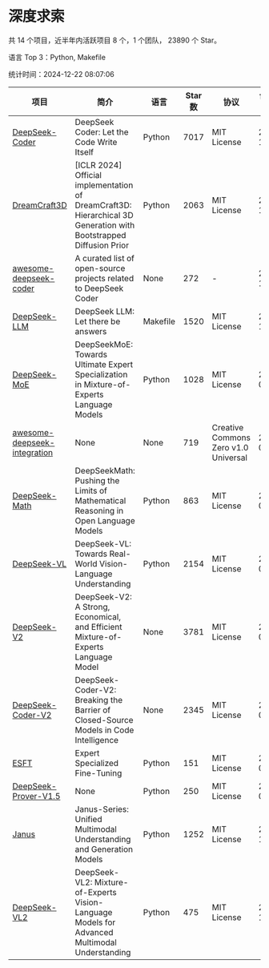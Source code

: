 # 深度求索

共 14 个项目，近半年内活跃项目 8 个，1 个团队， 23890 个 Star。

语言 Top 3：Python, Makefile

统计时间：2024-12-22 08:07:06

| 项目 | 简介 | 语言 | Star 数 | 协议 | 创建时间 | 最后更新时间 | 最后提交时间 |
| --- | --- | --- | --- | --- | --- | --- | --- |
| [DeepSeek-Coder](https://github.com/deepseek-ai/DeepSeek-Coder) | DeepSeek Coder: Let the Code Write Itself | Python | 7017 | MIT License | 2023-10-20 | 2024-12-21 | 2024-05-21 |
| [DreamCraft3D](https://github.com/deepseek-ai/DreamCraft3D) | [ICLR 2024] Official implementation of DreamCraft3D: Hierarchical 3D Generation with Bootstrapped Diffusion Prior | Python | 2063 | MIT License | 2023-10-23 | 2024-12-13 | 2024-08-21 |
| [awesome-deepseek-coder](https://github.com/deepseek-ai/awesome-deepseek-coder) | A curated list of open-source projects related to DeepSeek Coder | None | 272 | - | 2023-11-06 | 2024-12-17 | 2024-04-03 |
| [DeepSeek-LLM](https://github.com/deepseek-ai/DeepSeek-LLM) | DeepSeek LLM: Let there be answers | Makefile | 1520 | MIT License | 2023-11-29 | 2024-12-21 | 2024-02-04 |
| [DeepSeek-MoE](https://github.com/deepseek-ai/DeepSeek-MoE) | DeepSeekMoE: Towards Ultimate Expert Specialization in Mixture-of-Experts Language Models | Python | 1028 | MIT License | 2024-01-02 | 2024-12-21 | 2024-01-16 |
| [awesome-deepseek-integration](https://github.com/deepseek-ai/awesome-deepseek-integration) | None | None | 719 | Creative Commons Zero v1.0 Universal | 2024-01-11 | 2024-12-22 | 2024-12-05 |
| [DeepSeek-Math](https://github.com/deepseek-ai/DeepSeek-Math) | DeepSeekMath: Pushing the Limits of Mathematical Reasoning in Open Language Models | Python | 863 | MIT License | 2024-02-05 | 2024-12-19 | 2024-04-15 |
| [DeepSeek-VL](https://github.com/deepseek-ai/DeepSeek-VL) | DeepSeek-VL: Towards Real-World Vision-Language Understanding | Python | 2154 | MIT License | 2024-03-07 | 2024-12-22 | 2024-04-24 |
| [DeepSeek-V2](https://github.com/deepseek-ai/DeepSeek-V2) | DeepSeek-V2: A Strong, Economical, and Efficient Mixture-of-Experts Language Model | None | 3781 | MIT License | 2024-04-22 | 2024-12-22 | 2024-09-25 |
| [DeepSeek-Coder-V2](https://github.com/deepseek-ai/DeepSeek-Coder-V2) | DeepSeek-Coder-V2: Breaking the Barrier of Closed-Source Models in Code Intelligence | None | 2345 | MIT License | 2024-06-14 | 2024-12-22 | 2024-09-24 |
| [ESFT](https://github.com/deepseek-ai/ESFT) | Expert Specialized Fine-Tuning | Python | 151 | MIT License | 2024-07-04 | 2024-12-21 | 2024-09-22 |
| [DeepSeek-Prover-V1.5](https://github.com/deepseek-ai/DeepSeek-Prover-V1.5) | None | Python | 250 | MIT License | 2024-08-15 | 2024-12-21 | 2024-08-16 |
| [Janus](https://github.com/deepseek-ai/Janus) | Janus-Series: Unified Multimodal Understanding and Generation Models | Python | 1252 | MIT License | 2024-10-18 | 2024-12-22 | 2024-11-13 |
| [DeepSeek-VL2](https://github.com/deepseek-ai/DeepSeek-VL2) | DeepSeek-VL2: Mixture-of-Experts Vision-Language Models for Advanced Multimodal Understanding | Python | 475 | MIT License | 2024-12-13 | 2024-12-22 | 2024-12-18 |
